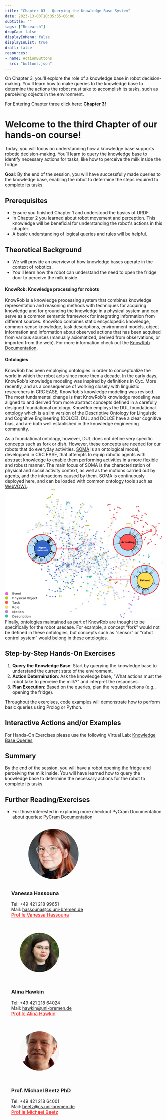 ```yaml
---
title: "Chapter 03 - Querying the Knowledge Base System"
date: 2023-13-03T10:35:35-06:00
subtitle: ""
tags: ["Research"]
dropCap: false
displayInMenu: false
displayInList: true
draft: false
resources:
- name: ActionButtons
  src: "buttons.json"
---
```

<div class="hidde-after-preview">
On Chapter 3, you'll explore the role of a knowledge base in robot decision-making.
You'll learn how to make queries to the knowledge base to determine the actions the robot must take to accomplish its tasks, such as perceiving objects in the environment.

For Entering Chapter three click here:
<a class="btn btn-success" target="_blank" href="chapter3/"><b>Chapter 3!</b></a>
</div>

<!--more-->


<h1> Welcome to the third Chapter of our hands-on course!</h1>
Today, you will focus on understanding how a knowledge base supports robotic decision-making. You’ll learn to query the knowledge base to identify necessary actions for tasks, like how to perceive the milk inside the fridge.

**Goal**: By the end of the session, you will have successfully made queries to the knowledge base, enabling the robot to determine the steps required to complete its tasks.

## Prerequisites
- Ensure you finished Chapter 1 and understood the basics of URDF.
- In Chapter 2 you learned about robot movement and perception. This knowledge will be beneficial for understanding the robot's actions in this chapter.
- A basic understanding of logical queries and rules will be helpful.

## Theoretical Background
- We will provide an overview of how knowledge bases operate in the context of robotics.
- You'll learn how the robot can understand the need to open the fridge door to perceive the milk inside.

#### KnowRob: Knowledge processing for robots
KnowRob is a knowledge processing system that combines knowledge representation and reasoning methods with techniques 
for acquiring knowledge and for grounding the knowledge in a physical system and can serve as a common semantic framework for integrating information from different sources. 
KnowRob combines static encyclopedic knowledge, common-sense knowledge, task descriptions, environment models, 
object information and information about observed actions that has been acquired from various sources (manually axiomatized, derived from observations, or imported from the web).
For more information check out the [KnowRob Documentation](https://knowrob.org/).
#### Ontologies
KnowRob has been employing ontologies in order to conceptualize the world in which the robot acts since more then a decade. 
In the early days, KnowRob's knowledge modeling was inspired by definitions in Cyc. More recently, 
and as a consequence of working closely with linguistic researchers in CRC EASE, KnowRob's knowledge modeling was revised. 
The most fundamental change is that KnowRob's knowledge modeling was aligned to and derived from more abstract concepts defined in a carefully designed foundational ontology.
KnowRob employs the DUL foundational ontology which is a slim version of the Descriptive Ontology for Linguistic and Cognitive Engineering (DOLCE). 
DUL and DOLCE have a clear cognitive bias, and are both well established in the knowledge engineering community.

As a foundational ontology, however, DUL does not define very specific concepts such as fork or dish. 
However, these concepts are needed for our robots that do everyday activities. 
[SOMA](https://ease-crc.github.io/soma/) is an ontological model, developped in CRC EASE, that attempts to equip robotic agents with abstract 
knowledge to enable them performing activities in a more flexible and robust manner. 
The main focus of SOMA is the characterization of physical and social activity context, 
as well as the motions carried out by agents, and the interactions caused by them. SOMA is continuously deployed here,
and can be loaded with common ontology tools such as [WebVOWL](https://visualdataweb.de/webvowl/#iri=https://ease-crc.github.io/soma/owl/current/SOMA.owl).
![soma-vowl-zoomed.png](img%2Fsoma-vowl-zoomed.png)
Finally, ontologies maintained as part of KnowRob are thought to be specifically for the robot usecase.
For example, a concept “fork” would not be defined in these ontologies, but concepts such as “sensor” or “robot control system” would belong in these ontologies.

## Step-by-Step Hands-On Exercises
1. **Query the Knowledge Base**: Start by querying the knowledge base to understand the current state of the environment.
2. **Action Determination**: Ask the knowledge base, "What actions must the robot take to perceive the milk?" and interpret the responses.
3. **Plan Execution**: Based on the queries, plan the required actions (e.g., opening the fridge).

Throughout the exercises, code examples will demonstrate how to perform basic queries using Prolog or Python.

Interactive Actions and/or Examples
---

For Hands-On Exercises please use the following Virtual Lab: <a class="btn btn-success" target="_blank" href="https://binder.intel4coro.de/v2/gh/sunava/pycram/1c841157cef84c9d36d1cca4992be198e2af2be5?urlpath=lab%2Ftree%2Fdemos%2Fpycram_fallschool_2024%2F03_Knowledge_Base_Queries.ipynb">Knowledge Base Queries</a>


## Summary
By the end of the session, you will have a robot opening the fridge and perceiving the milk inside. 
You will have learned how to query the knowledge base to determine the necessary actions for the robot to complete its tasks.


## Further Reading/Exercises
- For those interested in exploring more checkout PyCram Documentation about queries: [PyCram Documentation](https://pycram.readthedocs.io/en/latest/queries.html)



<div class="main-well-flex-container" style="margin:20px;align-items: center;">

  <div style="flex:30%;">
      <img src="img/vanessa.jpg" style="clip-path: circle(35%);">
  </div>

  <div style="flex:70%;">
       <h3> Vanessa Hassouna</h3>
    Tel:  +49 421 218 99651 <br>
    Mail:     <a href="mailto:hassouna@cs.uni-bremen.de">hassouna@cs.uni-bremen.de</a> <br>
      <a style="color:red" href="https://ai.uni-bremen.de/team/vanessa_hassouna">
      <span style="font-size: 15px;">Profile Vanessa Hassouna</span>
    </a>
  </div>
</div>

<div class="main-well-flex-container" style="margin:20px;align-items: center;">

  <div style="flex:30%;">
      <img src="img/alina.jpg" style="clip-path: circle(35%);">
  </div>

  <div style="flex:70%;">
    <h3> Alina Hawkin</h3>
    Tel: +49 421 218 64024 <br>
    Mail: <a href="mailto:hawkin@uni-bremen.de">hawkin@uni-bremen.de</a> <br>
    <a style="color:red" href="https://ai.uni-bremen.de/team/alina_hawkin">
        <span style="font-size: 15px;">Profile Alina Hawkin</span>
    </a>
</div>
</div>


<div class="main-well-flex-container" style="margin:20px;align-items: center;">

  <div style="flex:30%;">
      <img src="../mbeetza.jpg" style="clip-path: circle(35%);">
  </div>

  <div style="flex:70%;">
       <h3> Prof. Michael Beetz PhD</h3>
    Tel:  +49 421 218 64001 <br>
    Mail:     <a href="mailto:beetz@cs.uni-bremen.de">beetz@cs.uni-bremen.de</a> <br>
      <a style="color:red" href="https://ai.uni-bremen.de/team/michael_beetz">
      <span style="font-size: 15px;">Profile Michael Beetz</span>
    </a>
  </div>
</div>


